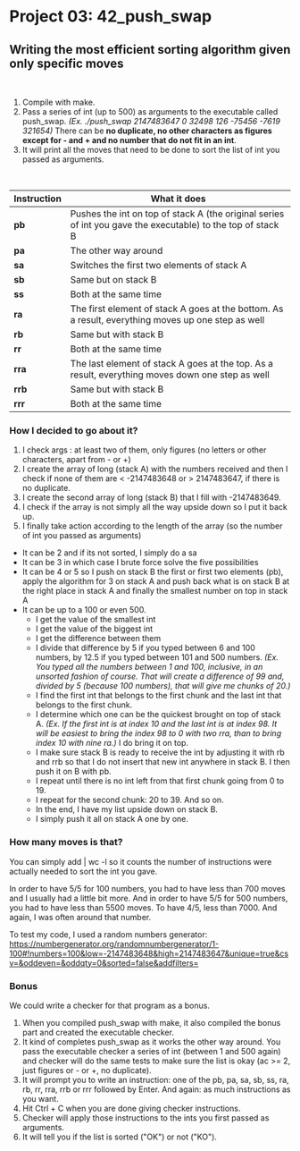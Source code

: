 # Project 03: 42_push_swap

## Writing the most efficient sorting algorithm given only specific moves

</br>

1. Compile with make.
2. Pass a series of int (up to 500) as arguments to the executable called push_swap. *(Ex. ./push_swap 2147483647 0 32498 126 -75456 -7619 321654)* There can be **no duplicate, no other characters as figures except for - and + and no number that do not fit in an int**.
3. It will print all the moves that need to be done to sort the list of int you passed as arguments.
</br>

Instruction | What it does
----------- | ------------
**pb** | Pushes the int on top of stack A (the original series of int you gave the executable) to the top of stack B
**pa** | The other way around
**sa** | Switches the first two elements of stack A
**sb** | Same but on stack B
**ss** | Both at the same time
**ra** | The first element of stack A goes at the bottom. As a result, everything moves up one step as well
**rb** | Same but with stack B
**rr** | Both at the same time
**rra** | The last element of stack A goes at the top. As a result, everything moves down one step as well
**rrb** | Same but with stack B
**rrr** | Both at the same time

### How I decided to go about it?

1. I check args : at least two of them, only figures (no letters or other characters, apart from - or +)
2. I create the array of long (stack A) with the numbers received and then I check if none of them are < -2147483648 or > 2147483647, if there is no duplicate.
3. I create the second array of long (stack B) that I fill with -2147483649.
4. I check if the array is not simply all the way upside down so I put it back up.
5. I finally take action according to the length of the array (so the number of int you passed as arguments)
  * It can be 2 and if its not sorted, I simply do a sa
  * It can be 3 in which case I brute force solve the five possibilities
  * It can be 4 or 5 so I push on stack B the first or first two elements (pb), apply the algorithm for 3 on stack A and push back what is on stack B at the right place in stack A and finally the smallest number on top in stack A
  * It can be up to a 100 or even 500.
    * I get the value of the smallest int
    * I get the value of the biggest int
    * I get the difference between them
    * I divide that difference by 5 if you typed between 6 and 100 numbers, by 12.5 if you typed between 101 and 500 numbers. *(Ex. You typed all the numbers between 1 and 100, inclusive, in an unsorted fashion of course. That will create a difference of 99 and, divided by 5 (because 100 numbers), that will give me chunks of 20.)*
    * I find the first int that belongs to the first chunk and the last int that belongs to the first chunk.
    * I determine which one can be the quickest brought on top of stack A. *(Ex. If the first int is at index 10 and the last int is at index 98. It will be easiest to bring the index 98 to 0 with two rra, than to bring index 10 with nine ra.)* I do bring it on top.
    * I make sure stack B is ready to receive the int by adjusting it with rb and rrb so that I do not insert that new int anywhere in stack B. I then push it on B with pb.
    * I repeat until there is no int left from that first chunk going from 0 to 19.
    * I repeat for the second chunk: 20 to 39. And so on.
    * In the end, I have my list upside down on stack B.
    * I simply push it all on stack A one by one.

### How many moves is that?

You can simply add | wc -l so it counts the number of instructions were actually needed to sort the int you gave.

In order to have 5/5 for 100 numbers, you had to have less than 700 moves and I usually had a little bit more.
And in order to have 5/5 for 500 numbers, you had to have less than 5500 moves. To have 4/5, less than 7000. And again, I was often around that number.

To test my code, I used a random numbers generator: https://numbergenerator.org/randomnumbergenerator/1-100#!numbers=100&low=-2147483648&high=2147483647&unique=true&csv=&oddeven=&oddqty=0&sorted=false&addfilters=

### Bonus

We could write a checker for that program as a bonus.

1. When you compiled push_swap with make, it also compiled the bonus part and created the executable checker.
2. It kind of completes push_swap as it works the other way around. You pass the executable checker a series of int (between 1 and 500 again) and checker will do the same tests to make sure the list is okay (ac >= 2, just figures or - or +, no duplicate).
3. It will prompt you to write an instruction: one of the pb, pa, sa, sb, ss, ra, rb, rr, rra, rrb or rrr followed by Enter. And again: as much instructions as you want.
4. Hit Ctrl + C when you are done giving checker instructions.
5. Checker will apply those instructions to the ints you first passed as arguments.
6. It will tell you if the list is sorted ("OK") or not ("KO").
